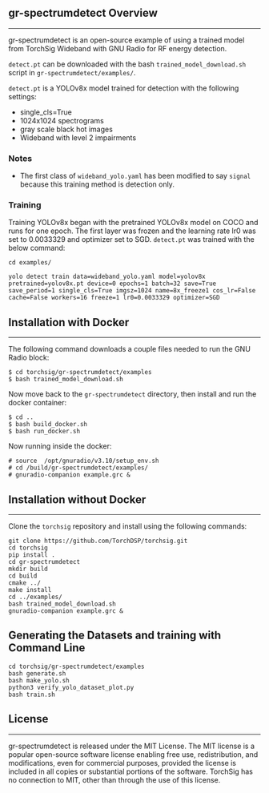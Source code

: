 ## gr-spectrumdetect Overview
---
gr-spectrumdetect is an open-source example of using a trained model from TorchSig Wideband with GNU Radio for RF energy detection. 

`detect.pt` can be downloaded with the bash `trained_model_download.sh` script in `gr-spectrumdetect/examples/`.

`detect.pt` is a YOLOv8x model trained for detection with the following settings:
- single_cls=True
- 1024x1024 spectrograms
- gray scale black hot images
- Wideband with level 2 impairments

### Notes     
- The first class of `wideband_yolo.yaml` has been modified to say `signal` because this training method is detection only. 

### Training
Training YOLOv8x began with the pretrained YOLOv8x model on COCO and runs for one epoch. The first layer was frozen and the learning rate lr0 was set to 0.0033329 and optimizer set to SGD. `detect.pt` was trained with the below command:

```
cd examples/

yolo detect train data=wideband_yolo.yaml model=yolov8x pretrained=yolov8x.pt device=0 epochs=1 batch=32 save=True save_period=1 single_cls=True imgsz=1024 name=8x_freeze1 cos_lr=False cache=False workers=16 freeze=1 lr0=0.0033329 optimizer=SGD
```


## Installation with Docker
---
The following command downloads a couple files needed to run the GNU Radio block:
```
$ cd torchsig/gr-spectrumdetect/examples
$ bash trained_model_download.sh
```
Now move back to the `gr-spectrumdetect` directory, then install and run the docker container:
```
$ cd ..
$ bash build_docker.sh
$ bash run_docker.sh
```
Now running inside the docker:
```
# source  /opt/gnuradio/v3.10/setup_env.sh
# cd /build/gr-spectrumdetect/examples/
# gnuradio-companion example.grc &
```

## Installation without Docker
---
Clone the `torchsig` repository and install using the following commands:
```
git clone https://github.com/TorchDSP/torchsig.git
cd torchsig
pip install .
cd gr-spectrumdetect
mkdir build
cd build
cmake ../
make install
cd ../examples/
bash trained_model_download.sh
gnuradio-companion example.grc &
```

## Generating the Datasets and training with Command Line
```
cd torchsig/gr-spectrumdetect/examples
bash generate.sh
bash make_yolo.sh
python3 verify_yolo_dataset_plot.py
bash train.sh
```

## License
---
gr-spectrumdetect is released under the MIT License. The MIT license is a popular open-source software license enabling free use, redistribution, and modifications, even for commercial purposes, provided the license is included in all copies or substantial portions of the software. TorchSig has no connection to MIT, other than through the use of this license.
